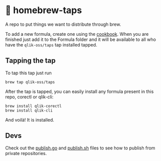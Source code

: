 # 🍻 homebrew-taps

A repo to put things we want to distribute through brew.

To add a new formula, create one using the [cookbook](https://docs.brew.sh/Formula-Cookbook).
When you are finished just add it to the Formula folder and it will be available to all who
have the `qlik-oss/taps` tap installed tapped.

## Tapping the tap
To tap this tap just run
```
brew tap qlik-oss/taps
```
After the tap is tapped, you can easily install any formula present in this repo, corectl or qlik-cli:
```
brew install qlik-corectl
brew install qlik-cli
```
And voilà! It is installed.

## Devs
Check out the [publish.go](./publish.go) and [publish.sh](./publish.sh) files to see how to publish from private repositories.
